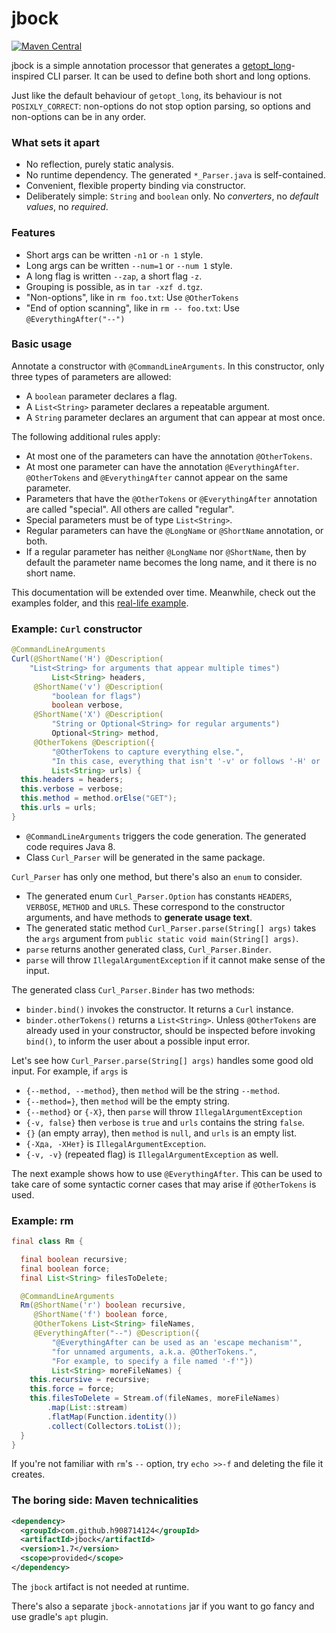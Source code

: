# jbock

[![Maven Central](https://maven-badges.herokuapp.com/maven-central/com.github.h908714124/jbock/badge.svg)](https://maven-badges.herokuapp.com/maven-central/com.github.h908714124/jbock)

jbock is a simple annotation processor that generates a [getopt_long](https://www.gnu.org/software/libc/manual/html_node/Getopt.html)-inspired
CLI parser. It can be used to define both short and long options.

Just like the default behaviour of `getopt_long`, its behaviour is not `POSIXLY_CORRECT`:
non-options do not stop option parsing, so options and non-options can be in any order.

### What sets it apart

* No reflection, purely static analysis.
* No runtime dependency. The generated `*_Parser.java` is self-contained.
* Convenient, flexible property binding via constructor.
* Deliberately simple: `String` and `boolean` only.
  No <em>converters</em>, no <em>default values</em>, no <em>required</em>.

### Features

* Short args can be written `-n1` or `-n 1` style.
* Long args can be written `--num=1` or `--num 1` style.
* A long flag is written `--zap`, a short flag `-z`.
* Grouping is possible, as in `tar -xzf d.tgz`.
* "Non-options", like in `rm foo.txt`: Use `@OtherTokens`
* "End of option scanning", like in `rm -- foo.txt`: Use `@EverythingAfter("--")`

### Basic usage

Annotate a constructor with `@CommandLineArguments`.
In this constructor, only three types of parameters are allowed:

* A `boolean` parameter declares a flag.
* A `List<String>` parameter declares a repeatable argument.
* A `String` parameter declares an argument that can appear at most once.

The following additional rules apply:

* At most one of the parameters can have the annotation `@OtherTokens`.
* At most one parameter can have the annotation `@EverythingAfter`. 
  `@OtherTokens` and `@EverythingAfter` cannot appear on the same parameter.
* Parameters that have the `@OtherTokens` or `@EverythingAfter` annotation are called "special". 
  All others are called "regular".
* Special parameters must be of type `List<String>`.
* Regular parameters can have the `@LongName` or `@ShortName` annotation, or both.
* If a regular parameter has neither `@LongName` nor `@ShortName`, 
  then by default the parameter name becomes the long name, and it there is no short name.

This documentation will be extended over time. Meanwhile, check out the examples folder, and 
this [real-life example](https://github.com/h908714124/aws-glacier-multipart-upload/blob/master/src/main/java/ich/bins/ArchiveMPU.java).

### Example: `Curl` constructor

````java
@CommandLineArguments
Curl(@ShortName('H') @Description(
    "List<String> for arguments that appear multiple times")
         List<String> headers,
     @ShortName('v') @Description(
         "boolean for flags")
         boolean verbose,
     @ShortName('X') @Description(
         "String or Optional<String> for regular arguments")
         Optional<String> method,
     @OtherTokens @Description({
         "@OtherTokens to capture everything else.",
         "In this case, everything that isn't '-v' or follows '-H' or '-X'"})
         List<String> urls) {
  this.headers = headers;
  this.verbose = verbose;
  this.method = method.orElse("GET");
  this.urls = urls;
}
````

* `@CommandLineArguments` triggers the code generation. The generated code requires Java 8.
* Class `Curl_Parser` will be generated in the same package.

`Curl_Parser` has only one method, but there's also an `enum` to consider.

* The generated enum `Curl_Parser.Option` has constants `HEADERS`, `VERBOSE`, `METHOD` and `URLS`.
  These correspond to the constructor arguments, and have methods to <b>generate usage text</b>.
* The generated static method `Curl_Parser.parse(String[] args)` 
  takes the `args` argument from `public static void main(String[] args)`.
* `parse` returns another generated class, `Curl_Parser.Binder`.
* `parse` will throw `IllegalArgumentException` if it cannot make sense of the input.

The generated class `Curl_Parser.Binder` has two methods:

* `binder.bind()` invokes the constructor. It returns a `Curl` instance.
* `binder.otherTokens()` returns a `List<String>`. Unless `@OtherTokens` are already used in your constructor,
   should be inspected before invoking `bind()`, to inform the user about a possible input error.

Let's see how `Curl_Parser.parse(String[] args)` handles some good old input.
For example, if `args` is

* `{--method, --method}`, then `method` will be the string `--method`. 
* `{--method=}`, then `method` will be the empty string.
* `{--method}` or `{-X}`, then `parse` will throw `IllegalArgumentException`
* `{-v, false}` then `verbose` is `true` and `urls` contains the string `false`.
* `{}` (an empty array), then `method` is `null`, and `urls` is an empty list.
* `{-Xда, -XНет}` is `IllegalArgumentException`.
* `{-v, -v}` (repeated flag) is `IllegalArgumentException` as well.

The next example shows how to use `@EverythingAfter`.
This can be used to take care of some syntactic corner cases that may arise if `@OtherTokens` is used.

### Example: rm

````java
final class Rm {

  final boolean recursive;
  final boolean force;
  final List<String> filesToDelete;

  @CommandLineArguments
  Rm(@ShortName('r') boolean recursive,
     @ShortName('f') boolean force,
     @OtherTokens List<String> fileNames,
     @EverythingAfter("--") @Description({
         "@EverythingAfter can be used as an 'escape mechanism'",
         "for unnamed arguments, a.k.a. @OtherTokens.",
         "For example, to specify a file named '-f'"})
         List<String> moreFileNames) {
    this.recursive = recursive;
    this.force = force;
    this.filesToDelete = Stream.of(fileNames, moreFileNames)
        .map(List::stream)
        .flatMap(Function.identity())
        .collect(Collectors.toList());
  }
}
````

If you're not familiar with `rm`'s `--` option, try `echo >>-f` and deleting the file it creates.

### The boring side: Maven technicalities

````xml
<dependency>
  <groupId>com.github.h908714124</groupId>
  <artifactId>jbock</artifactId>
  <version>1.7</version>
  <scope>provided</scope>
</dependency>
````

The `jbock` artifact is not needed at runtime.

There's also a separate `jbock-annotations` jar
if you want to go fancy and use gradle's `apt` plugin.
